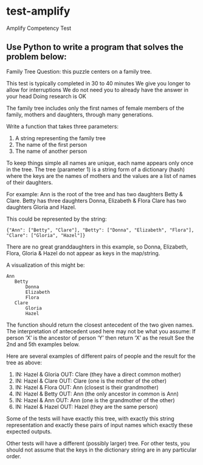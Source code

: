 # test-amplify
Amplify Competency Test

## Use Python to write a program that solves the problem below:

Family Tree Question: this puzzle centers on a family tree.

This test is typically completed in 30 to 40 minutes
We give you longer to allow for interruptions
We do not need you to already have the answer in your head
Doing research is OK

The family tree includes only the first names of female members of the
family, mothers and daughters, through many generations.

Write a function that takes three parameters:

   1. A string representing the family tree
   2. The name of the first person
   3. The name of another person

To keep things simple all names are unique, each name appears only
once in the tree. The tree (parameter 1) is a string form of a
dictionary (hash) where the keys are the names of mothers and the
values are a list of names of their daughters.

For example:
Ann is the root of the tree and has two daughters Betty & Clare.
Betty has three daughters Donna, Elizabeth & Flora
Clare has two daughters Gloria and Hazel.

This could be represented by the string:

    {"Ann": ["Betty", "Clare"], "Betty": ["Donna", "Elizabeth", "Flora"], "Clare": ["Gloria", "Hazel"]}

There are no great granddaughters in this example, so Donna, Elizabeth, Flora, Gloria & Hazel do not appear as keys in the map/string.

A visualization of this might be:

    Ann
       Betty
           Donna
           Elizabeth
           Flora
       Clare
           Gloria
           Hazel

The function should return the closest antecedent of the two given names.
The interpretation of antecedent used here may not be what you assume:
If person ‘X’ is the ancestor of person ‘Y’ then return ‘X’ as the result
See the 2nd and 5th examples below.

Here are several examples of different pairs of people and the result for the tree as above:
   1. IN: Hazel & Gloria        OUT: Clare  (they have a direct common mother)
   2. IN: Hazel & Clare         OUT: Clare (one is the mother of the other)
   3. IN: Hazel & Flora         OUT: Ann   (closest is their grandmother)
   4. IN: Hazel & Betty         OUT: Ann   (the only ancestor in common is Ann)
   5. IN: Hazel & Ann           OUT: Ann   (one is the grandmother of the other)
   6. IN: Hazel & Hazel         OUT: Hazel (they are the same person)

Some of the tests will have exactly this tree, with exactly this
string representation and exactly these pairs of input names which
exactly these expected outputs.

Other tests will have a different (possibly larger) tree.
For other tests, you should not assume that the keys in the dictionary
string are in any particular order.
